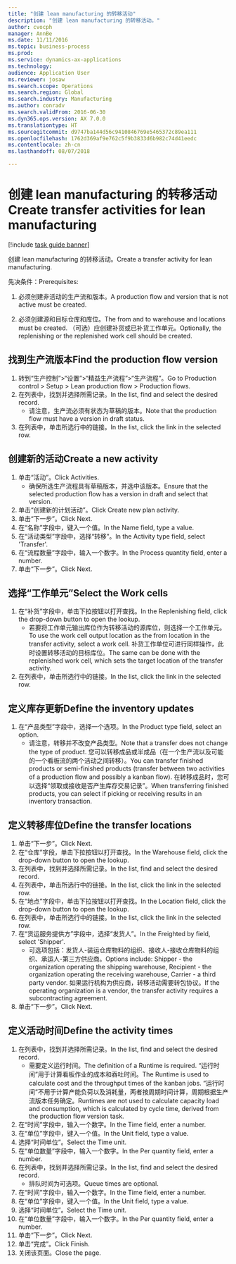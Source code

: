 ```yaml
--- 
title: "创建 lean manufacturing 的转移活动"
description: "创建 lean manufacturing 的转移活动。"
author: cvocph
manager: AnnBe
ms.date: 11/11/2016
ms.topic: business-process
ms.prod: 
ms.service: dynamics-ax-applications
ms.technology: 
audience: Application User
ms.reviewer: josaw
ms.search.scope: Operations
ms.search.region: Global
ms.search.industry: Manufacturing
ms.author: conradv
ms.search.validFrom: 2016-06-30
ms.dyn365.ops.version: AX 7.0.0
ms.translationtype: HT
ms.sourcegitcommit: d9747ba144d56c9410846769e5465372c89ea111
ms.openlocfilehash: 1762d369af9e762c5f9b3833d6b982c74d41eedc
ms.contentlocale: zh-cn
ms.lasthandoff: 08/07/2018

---
```

# <a name="create-transfer-activities-for-lean-manufacturing"></a><span data-ttu-id="134a9-103">创建 lean manufacturing 的转移活动</span><span class="sxs-lookup"><span data-stu-id="134a9-103">Create transfer activities for lean manufacturing</span></span>

[!include [task guide banner](../../includes/task-guide-banner.md)]

<span data-ttu-id="134a9-104">创建 lean manufacturing 的转移活动。</span><span class="sxs-lookup"><span data-stu-id="134a9-104">Create a transfer activity for lean manufacturing.</span></span> 

<span data-ttu-id="134a9-105">先决条件：</span><span class="sxs-lookup"><span data-stu-id="134a9-105">Prerequisites:</span></span> 

1. <span data-ttu-id="134a9-106">必须创建非活动的生产流和版本。</span><span class="sxs-lookup"><span data-stu-id="134a9-106">A production flow and version that is not active must be created.</span></span>

2. <span data-ttu-id="134a9-107">必须创建源和目标仓库和库位。</span><span class="sxs-lookup"><span data-stu-id="134a9-107">The from and to warehouse and locations must be created.</span></span> <span data-ttu-id="134a9-108">（可选）应创建补货或已补货工作单元。</span><span class="sxs-lookup"><span data-stu-id="134a9-108">Optionally, the replenishing or the replenished work cell should be created.</span></span>


## <a name="find-the-production-flow-version"></a><span data-ttu-id="134a9-109">找到生产流版本</span><span class="sxs-lookup"><span data-stu-id="134a9-109">Find the production flow version</span></span>
1. <span data-ttu-id="134a9-110">转到“生产控制”>“设置”>“精益生产流程”>“生产流程”。</span><span class="sxs-lookup"><span data-stu-id="134a9-110">Go to Production control > Setup > Lean production flow > Production flows.</span></span>
2. <span data-ttu-id="134a9-111">在列表中，找到并选择所需记录。</span><span class="sxs-lookup"><span data-stu-id="134a9-111">In the list, find and select the desired record.</span></span>
    * <span data-ttu-id="134a9-112">请注意，生产流必须有状态为草稿的版本。</span><span class="sxs-lookup"><span data-stu-id="134a9-112">Note that the production flow must have a version in draft status.</span></span>  
3. <span data-ttu-id="134a9-113">在列表中，单击所选行中的链接。</span><span class="sxs-lookup"><span data-stu-id="134a9-113">In the list, click the link in the selected row.</span></span>

## <a name="create-a-new-activity"></a><span data-ttu-id="134a9-114">创建新的活动</span><span class="sxs-lookup"><span data-stu-id="134a9-114">Create a new activity</span></span>
1. <span data-ttu-id="134a9-115">单击“活动”。</span><span class="sxs-lookup"><span data-stu-id="134a9-115">Click Activities.</span></span>
    * <span data-ttu-id="134a9-116">确保所选生产流程具有草稿版本，并选中该版本。</span><span class="sxs-lookup"><span data-stu-id="134a9-116">Ensure that the selected production flow has a version in draft and select that version.</span></span>  
2. <span data-ttu-id="134a9-117">单击“创建新的计划活动”。</span><span class="sxs-lookup"><span data-stu-id="134a9-117">Click Create new plan activity.</span></span>
3. <span data-ttu-id="134a9-118">单击“下一步”。</span><span class="sxs-lookup"><span data-stu-id="134a9-118">Click Next.</span></span>
4. <span data-ttu-id="134a9-119">在“名称”字段中，键入一个值。</span><span class="sxs-lookup"><span data-stu-id="134a9-119">In the Name field, type a value.</span></span>
5. <span data-ttu-id="134a9-120">在“活动类型”字段中，选择“转移”。</span><span class="sxs-lookup"><span data-stu-id="134a9-120">In the Activity type field, select 'Transfer'.</span></span>
6. <span data-ttu-id="134a9-121">在“流程数量”字段中，输入一个数字。</span><span class="sxs-lookup"><span data-stu-id="134a9-121">In the Process quantity field, enter a number.</span></span>
7. <span data-ttu-id="134a9-122">单击“下一步”。</span><span class="sxs-lookup"><span data-stu-id="134a9-122">Click Next.</span></span>

## <a name="select-the-work-cells"></a><span data-ttu-id="134a9-123">选择“工作单元”</span><span class="sxs-lookup"><span data-stu-id="134a9-123">Select the Work cells</span></span>
1. <span data-ttu-id="134a9-124">在“补货”字段中，单击下拉按钮以打开查找。</span><span class="sxs-lookup"><span data-stu-id="134a9-124">In the Replenishing field, click the drop-down button to open the lookup.</span></span>
    * <span data-ttu-id="134a9-125">若要将工作单元输出库位作为转移活动的源库位，则选择一个工作单元。</span><span class="sxs-lookup"><span data-stu-id="134a9-125">To use the work cell output location as the from location in the transfer activity, select a work cell.</span></span> <span data-ttu-id="134a9-126">补货工作单位可进行同样操作，此时设置转移活动的目标库位。</span><span class="sxs-lookup"><span data-stu-id="134a9-126">The same can be done with the replenished work cell, which sets the target location of the transfer activity.</span></span>  
2. <span data-ttu-id="134a9-127">在列表中，单击所选行中的链接。</span><span class="sxs-lookup"><span data-stu-id="134a9-127">In the list, click the link in the selected row.</span></span>

## <a name="define-the-inventory-updates"></a><span data-ttu-id="134a9-128">定义库存更新</span><span class="sxs-lookup"><span data-stu-id="134a9-128">Define the inventory updates</span></span>
1. <span data-ttu-id="134a9-129">在“产品类型”字段中，选择一个选项。</span><span class="sxs-lookup"><span data-stu-id="134a9-129">In the Product type field, select an option.</span></span>
    * <span data-ttu-id="134a9-130">请注意，转移并不改变产品类型。</span><span class="sxs-lookup"><span data-stu-id="134a9-130">Note that a transfer does not change the type of product.</span></span> <span data-ttu-id="134a9-131">您可以转移成品或半成品（在一个生产流以及可能的一个看板流的两个活动之间转移）。</span><span class="sxs-lookup"><span data-stu-id="134a9-131">You can transfer finished products or semi-finished products (transfer between two activities of a production flow and possibly a kanban flow).</span></span>     <span data-ttu-id="134a9-132"> 在转移成品时，您可以选择“领取或接收是否产生库存交易记录”。</span><span class="sxs-lookup"><span data-stu-id="134a9-132">When transferring finished products, you can select if picking or receiving results in an inventory transaction.</span></span>  

## <a name="define-the-transfer-locations"></a><span data-ttu-id="134a9-133">定义转移库位</span><span class="sxs-lookup"><span data-stu-id="134a9-133">Define the transfer locations</span></span>
1. <span data-ttu-id="134a9-134">单击“下一步”。</span><span class="sxs-lookup"><span data-stu-id="134a9-134">Click Next.</span></span>
2. <span data-ttu-id="134a9-135">在“仓库”字段，单击下拉按钮以打开查找。</span><span class="sxs-lookup"><span data-stu-id="134a9-135">In the Warehouse field, click the drop-down button to open the lookup.</span></span>
3. <span data-ttu-id="134a9-136">在列表中，找到并选择所需记录。</span><span class="sxs-lookup"><span data-stu-id="134a9-136">In the list, find and select the desired record.</span></span>
4. <span data-ttu-id="134a9-137">在列表中，单击所选行中的链接。</span><span class="sxs-lookup"><span data-stu-id="134a9-137">In the list, click the link in the selected row.</span></span>
5. <span data-ttu-id="134a9-138">在“地点”字段中，单击下拉按钮以打开查找。</span><span class="sxs-lookup"><span data-stu-id="134a9-138">In the Location field, click the drop-down button to open the lookup.</span></span>
6. <span data-ttu-id="134a9-139">在列表中，单击所选行中的链接。</span><span class="sxs-lookup"><span data-stu-id="134a9-139">In the list, click the link in the selected row.</span></span>
7. <span data-ttu-id="134a9-140">在“货运服务提供方”字段中，选择“发货人”。</span><span class="sxs-lookup"><span data-stu-id="134a9-140">In the Freighted by field, select 'Shipper'.</span></span>
    * <span data-ttu-id="134a9-141">可选项包括：发货人-装运仓库物料的组织、接收人-接收仓库物料的组织、承运人-第三方供应商。</span><span class="sxs-lookup"><span data-stu-id="134a9-141">Options include: Shipper - the organization operating the shipping warehouse, Recipient -  the organization operating the receiving warehouse, Carrier - a third party vendor.</span></span> <span data-ttu-id="134a9-142">如果运行机构为供应商，转移活动需要转包协议。</span><span class="sxs-lookup"><span data-stu-id="134a9-142">If the operating organization is a vendor, the transfer activity requires a subcontracting agreement.</span></span>  
8. <span data-ttu-id="134a9-143">单击“下一步”。</span><span class="sxs-lookup"><span data-stu-id="134a9-143">Click Next.</span></span>

## <a name="define-the-activity-times"></a><span data-ttu-id="134a9-144">定义活动时间</span><span class="sxs-lookup"><span data-stu-id="134a9-144">Define the activity times</span></span>
1. <span data-ttu-id="134a9-145">在列表中，找到并选择所需记录。</span><span class="sxs-lookup"><span data-stu-id="134a9-145">In the list, find and select the desired record.</span></span>
    * <span data-ttu-id="134a9-146">需要定义运行时间。</span><span class="sxs-lookup"><span data-stu-id="134a9-146">The definition of a Runtime is required.</span></span> <span data-ttu-id="134a9-147">“运行时间”用于计算看板作业的成本和吞吐时间。</span><span class="sxs-lookup"><span data-stu-id="134a9-147">The Runtime is used to calculate cost and the throughput times of the kanban jobs.</span></span> <span data-ttu-id="134a9-148">“运行时间”不用于计算产能负荷以及消耗量，两者按周期时间计算，周期根据生产流版本任务确定。</span><span class="sxs-lookup"><span data-stu-id="134a9-148">Runtimes are not used to calculate capacity load and consumption, which is calculated by cycle time, derived from the production flow version task.</span></span>  
2. <span data-ttu-id="134a9-149">在“时间”字段中，输入一个数字。</span><span class="sxs-lookup"><span data-stu-id="134a9-149">In the Time field, enter a number.</span></span>
3. <span data-ttu-id="134a9-150">在“单位”字段中，键入一个值。</span><span class="sxs-lookup"><span data-stu-id="134a9-150">In the Unit field, type a value.</span></span>
4. <span data-ttu-id="134a9-151">选择“时间单位”。</span><span class="sxs-lookup"><span data-stu-id="134a9-151">Select the Time unit.</span></span>
5. <span data-ttu-id="134a9-152">在“单位数量”字段中，输入一个数字。</span><span class="sxs-lookup"><span data-stu-id="134a9-152">In the Per quantity field, enter a number.</span></span>
6. <span data-ttu-id="134a9-153">在列表中，找到并选择所需记录。</span><span class="sxs-lookup"><span data-stu-id="134a9-153">In the list, find and select the desired record.</span></span>
    * <span data-ttu-id="134a9-154">排队时间为可选项。</span><span class="sxs-lookup"><span data-stu-id="134a9-154">Queue times are optional.</span></span>  
7. <span data-ttu-id="134a9-155">在“时间”字段中，输入一个数字。</span><span class="sxs-lookup"><span data-stu-id="134a9-155">In the Time field, enter a number.</span></span>
8. <span data-ttu-id="134a9-156">在“单位”字段中，键入一个值。</span><span class="sxs-lookup"><span data-stu-id="134a9-156">In the Unit field, type a value.</span></span>
9. <span data-ttu-id="134a9-157">选择“时间单位”。</span><span class="sxs-lookup"><span data-stu-id="134a9-157">Select the Time unit.</span></span>
10. <span data-ttu-id="134a9-158">在“单位数量”字段中，输入一个数字。</span><span class="sxs-lookup"><span data-stu-id="134a9-158">In the Per quantity field, enter a number.</span></span>
11. <span data-ttu-id="134a9-159">单击“下一步”。</span><span class="sxs-lookup"><span data-stu-id="134a9-159">Click Next.</span></span>
12. <span data-ttu-id="134a9-160">单击“完成”。</span><span class="sxs-lookup"><span data-stu-id="134a9-160">Click Finish.</span></span>
13. <span data-ttu-id="134a9-161">关闭该页面。</span><span class="sxs-lookup"><span data-stu-id="134a9-161">Close the page.</span></span>


